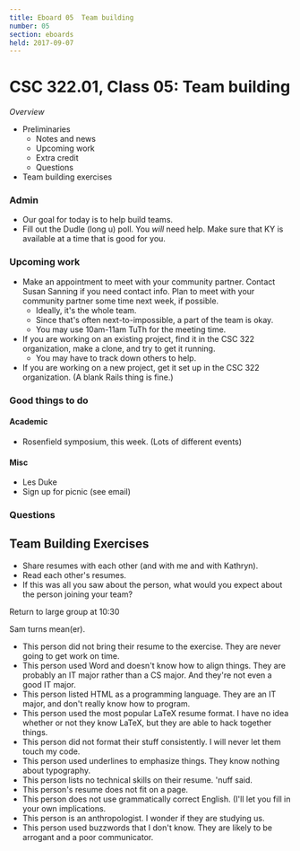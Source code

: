 ```yaml
---
title: Eboard 05  Team building
number: 05
section: eboards
held: 2017-09-07
---
```

CSC 322.01, Class 05:  Team building
====================================

_Overview_

* Preliminaries
    * Notes and news
    * Upcoming work
    * Extra credit
    * Questions
* Team building exercises

### Admin

* Our goal for today is to help build teams.
* Fill out the Dudle (long u) poll.  You *will* need help.  Make sure
  that KY is available at a time that is good for you.
 
### Upcoming work

* Make an appointment to meet with your community partner.  Contact
  Susan Sanning if you need contact info.  Plan to meet with your
  community partner some time next week, if possible.
    * Ideally, it's the whole team.
    * Since that's often next-to-impossible, a part of the team is okay.
    * You may use 10am-11am TuTh for the meeting time.
* If you are working on an existing project, find it in the CSC 322
  organization, make a clone, and try to get it running.
    * You may have to track down others to help.
* If you are working on a new project, get it set up in the CSC 322
  organization.  (A blank Rails thing is fine.)

### Good things to do

#### Academic

* Rosenfield symposium, this week.  (Lots of different events)

#### Misc

* Les Duke
* Sign up for picnic (see email)

### Questions

Team Building Exercises
-----------------------

* Share resumes with each other (and with me and with Kathryn).
* Read each other's resumes.
* If this was all you saw about the person, what would you expect about
  the person joining your team?

Return to large group at 10:30

Sam turns mean(er).

* This person did not bring their resume to the exercise.  They are 
  never going to get work on time.
* This person used Word and doesn't know how to align things.  They 
  are probably an IT major rather than a CS major.  And they're not
  even a good IT major.
* This person listed HTML as a programming language.  They are an IT
  major, and don't really know how to program.
* This person used the most popular LaTeX resume format.  I have no
  idea whether or not they know LaTeX, but they are able to hack
  together things.
* This person did not format their stuff consistently.  I will never let
  them touch my code.
* This person used underlines to emphasize things.  They know nothing
  about typography.
* This person lists no technical skills on their resume.  'nuff said.
* This person's resume does not fit on a page.
* This person does not use grammatically correct English.  (I'll let you
  fill in your own implications.
* This person is an anthropologist.  I wonder if they are studying us.
* This person used buzzwords that I don't know.  They are likely to be
  arrogant and a poor communicator.

